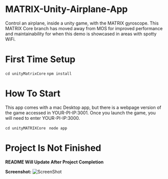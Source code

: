 # MATRIX-Unity-Airplane-App
Control an airplane, inside a unity game, with the MATRIX gyroscope. This MATRIX Core branch has moved away from MOS for improved performance and maintainability for when this demo is showcased in areas with spotty WiFi.

# First Time Setup

```cd unityMatrixCore```
```npm install```

# How To Start

This app comes with a mac Desktop app, but there is a webpage version of the game accessed in YOUR-PI-IP:3001. Once you launch the game, you will need to enter YOUR-PI-IP:3000.

```cd unityMATRIXCore```
``` node app```

# Project Is Not Finished
**README Will Update After Project Completion**

<b>Screenshot:</b>
![ScreenShot](https://raw.githubusercontent.com/Hermitter/MATRIX-Unity-Airplane-App/master/start-screen.png)
